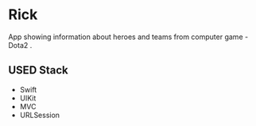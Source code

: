 # Rick
App showing information about heroes and teams from computer game - Dota2 .

## **USED Stack**
- Swift
- UIKit
- MVC
- URLSession

#
